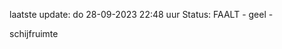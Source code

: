 laatste update: 
do 28-09-2023 22:48   uur 
Status: FAALT - geel - 
<div class="service Y">schijfruimte</div>